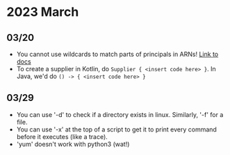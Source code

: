 # 2023 March

## 03/20

- You cannot use wildcards to match parts of principals in ARNs! [Link to docs](https://docs.aws.amazon.com/IAM/latest/UserGuide/reference_policies_elements_principal.html#:~:text=Note-,You%20cannot%20use%20a%20wildcard%20to%20match%20part%20of%20a%20principal%20name%20or%20ARN.,-AWS%20account%20principals)
- To create a supplier in Kotlin, do `Supplier { <insert code here> }`. In Java, we'd do `() -> { <insert code here> }`

## 03/29

- You can use '-d' to check if a directory exists in linux. Similarly, '-f' for a file.
- You can use '-x' at the top of a script to get it to print every command before it executes (like a trace).
- 'yum' doesn't work with python3 (wat!)
